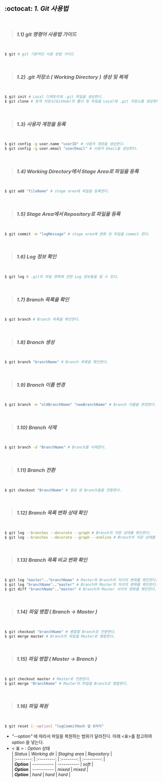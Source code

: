 ## :octocat: _1. Git 사용법_  

</br>

> ### _1.1) git 명령어 사용법 가이드_


</br>

````bash
$ git # git 기본적인 사용 방법 가이드
````   
</br>

> ### _1.2) .git 저장소 ( Working Directory ) 생성 및 복제_   

</br>

````bash
$ git init # Local 디렉토리에 .git 파일을 생성한다.      
$ git clone # 원격 저장소(GitHub)의 폴더 및 파일을 Local에 .git 저장소를 생성한다.
````   
</br>

> ### _1.3) 사용자 계정을 등록_     

</br>
   
````bash
$ git config -g user.name "userID" # 사용자 계정을 생성한다.
$ git config -g user.email "userEmail" # 사용자 Email을 생성한다.
````   
</br>

> ### _1.4) Working Directory에서 Stage Area로 파일을 등록_   

</br>
   
````bash
$ git add "fileName" # stage area에 파일을 등록한다.
````           
</br>

> ### _1.5) Stage Area에서 Repository로 파일을 등록_   

</br>
   
````bash
$ git commit -m "logMessage" # stage area에 변화 된 파일을 commit 한다.
````
</br>

> ### _1.6) Log 정보 확인_

</br>
   
````bash
$ git log # .git의 파일 변화에 관한 Log 정보들을 알 수 있다.
````   
</br>

> ### _1.7) Branch 목록을 확인_

</br>
   
````bash
$ git branch # Branch 목록을 확인한다.
````   
</br>

> ### _1.8) Branch 생성_

</br>
   
````bash
$ git branch "branchName" # Branch 목록을 확인한다.
````   
</br>

> ### _1.9) Branch 이름 변경_

</br>
   
````bash
$ git branch -m "oldBranchName" "newBranchName" # Branch 이름을 변경한다.
````   
</br>

> ### _1.10) Branch 삭제_

</br>
   
````bash
$ git branch -d "BranchName" # Branch를 삭제한다.
````    
</br>

> ### _1.11) Branch 전환_

</br>
   
````bash
$ git checkout "BranchName" # 생성 된 Branch들을 전환한다.
````           
</br>

> ### _1.12) Branch 목록 변화 상태 확인_

</br>
   
````bash
$ git log --branches --decorate --graph # Branch의 저장 상태를 확인한다.
$ git log --branches --decorate --graph --oneline # Branch의 저장 상태를 한 줄로 확인한다.
```` 
</br>

> ### _1.13) Branch 목록 비교 변화 확인_

</br>
   
````bash
$ git log "master".."branchName" # Master와 Branch의 차이의 변화를 확인한다.
$ git log "branchName".."master" # Branch와 Master의 차이의 변화를 확인한다.
$ git diff "branchName".."master" # Branch와 Master 사이의 변화를 확인한다.
```` 
</br>

> ### _1.14) 파일 병합 ( Branch -> Master )_

</br>
   
````bash
$ git checkout "branchName" # 병합할 Branch로 전환한다.
$ git merge master # Branch의 파일을 Master로 병합한다.
````   
</br>

> ### _1.15) 파일 병합 ( Master -> Branch )_

</br>
   
````bash
$ git checkout master # Master로 전환한다.
$ git merge "BranchName" # Master의 파일을 Branch로 병합한다.
````
</br>

> ### _1.16) 파일 복원_

</br>
   
````bash
$ git reset [--option] "logCommitHash 앞 6자리" 
````
* _"--option"_ 에 따라서 파일을 복원하는 범위가 달라진다. 아래 <표>를 참고하여 _option_ 을 넣는다.
* < 표 > : _Option_ 상태    
  |   _Status_   | _Working dir_ | _Staging area_ |  _Repository_  |     
  | :--------: | :---------: | :--------:  |  :---------:  |   
  | **_Option_** | ----------- | ----------- |    _soft_     |   
  | **_Option_** | ----------- |    _mixed_    |    _mixed_    |   
  | **_Option_** |   _hard_     |    _hard_     |    _hard_     |
  
</br>
